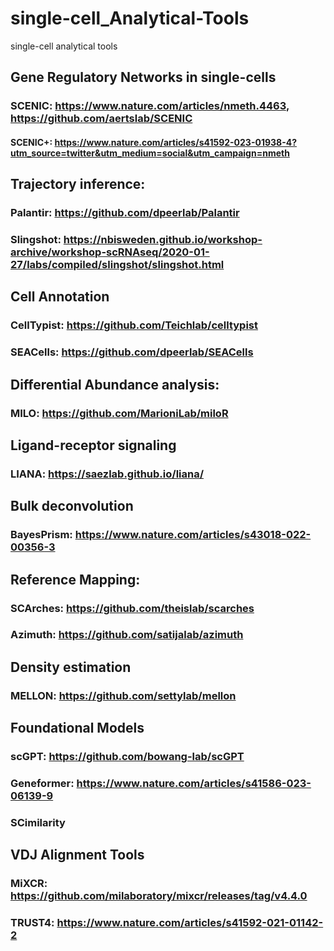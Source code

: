 # single-cell_Analytical-Tools
single-cell analytical tools

## Gene Regulatory Networks in single-cells

### SCENIC: https://www.nature.com/articles/nmeth.4463, https://github.com/aertslab/SCENIC
#### SCENIC+: https://www.nature.com/articles/s41592-023-01938-4?utm_source=twitter&utm_medium=social&utm_campaign=nmeth

## Trajectory inference:

### Palantir: https://github.com/dpeerlab/Palantir
### Slingshot: https://nbisweden.github.io/workshop-archive/workshop-scRNAseq/2020-01-27/labs/compiled/slingshot/slingshot.html


## Cell Annotation 

### CellTypist: https://github.com/Teichlab/celltypist
### SEACells: https://github.com/dpeerlab/SEACells


## Differential Abundance analysis:

### MILO: https://github.com/MarioniLab/miloR


## Ligand-receptor signaling

### LIANA: https://saezlab.github.io/liana/


## Bulk deconvolution

### BayesPrism: https://www.nature.com/articles/s43018-022-00356-3

## Reference Mapping:

### SCArches: https://github.com/theislab/scarches
### Azimuth: https://github.com/satijalab/azimuth

## Density estimation
### MELLON: https://github.com/settylab/mellon

## Foundational Models
### scGPT: https://github.com/bowang-lab/scGPT
### Geneformer: https://www.nature.com/articles/s41586-023-06139-9
### SCimilarity

## VDJ Alignment Tools

### MiXCR: https://github.com/milaboratory/mixcr/releases/tag/v4.4.0
### TRUST4: https://www.nature.com/articles/s41592-021-01142-2

